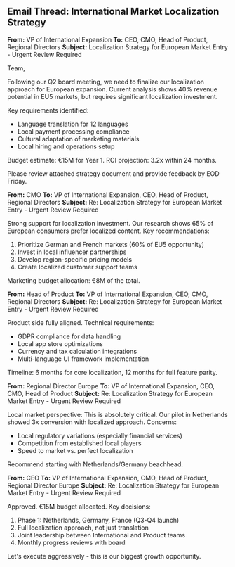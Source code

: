 ## Email Thread: International Market Localization Strategy

**From:** VP of International Expansion
**To:** CEO, CMO, Head of Product, Regional Directors
**Subject:** Localization Strategy for European Market Entry - Urgent Review Required

Team,

Following our Q2 board meeting, we need to finalize our localization approach for European expansion. Current analysis shows 40% revenue potential in EU5 markets, but requires significant localization investment.

Key requirements identified:
- Language translation for 12 languages
- Local payment processing compliance
- Cultural adaptation of marketing materials
- Local hiring and operations setup

Budget estimate: €15M for Year 1. ROI projection: 3.2x within 24 months.

Please review attached strategy document and provide feedback by EOD Friday.

**From:** CMO
**To:** VP of International Expansion, CEO, Head of Product, Regional Directors
**Subject:** Re: Localization Strategy for European Market Entry - Urgent Review Required

Strong support for localization investment. Our research shows 65% of European consumers prefer localized content. Key recommendations:

1. Prioritize German and French markets (60% of EU5 opportunity)
2. Invest in local influencer partnerships
3. Develop region-specific pricing models
4. Create localized customer support teams

Marketing budget allocation: €8M of the total.

**From:** Head of Product
**To:** VP of International Expansion, CEO, CMO, Regional Directors
**Subject:** Re: Localization Strategy for European Market Entry - Urgent Review Required

Product side fully aligned. Technical requirements:
- GDPR compliance for data handling
- Local app store optimizations
- Currency and tax calculation integrations
- Multi-language UI framework implementation

Timeline: 6 months for core localization, 12 months for full feature parity.

**From:** Regional Director Europe
**To:** VP of International Expansion, CEO, CMO, Head of Product
**Subject:** Re: Localization Strategy for European Market Entry - Urgent Review Required

Local market perspective: This is absolutely critical. Our pilot in Netherlands showed 3x conversion with localized approach. Concerns:

- Local regulatory variations (especially financial services)
- Competition from established local players
- Speed to market vs. perfect localization

Recommend starting with Netherlands/Germany beachhead.

**From:** CEO
**To:** VP of International Expansion, CMO, Head of Product, Regional Director Europe
**Subject:** Re: Localization Strategy for European Market Entry - Urgent Review Required

Approved. €15M budget allocated. Key decisions:

1. Phase 1: Netherlands, Germany, France (Q3-Q4 launch)
2. Full localization approach, not just translation
3. Joint leadership between International and Product teams
4. Monthly progress reviews with board

Let's execute aggressively - this is our biggest growth opportunity.
